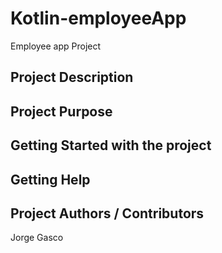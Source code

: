 # Kotlin-employeeApp
Employee app Project

## Project Description

## Project Purpose 

## Getting Started with the project

## Getting Help  

## Project Authors / Contributors
Jorge Gasco

